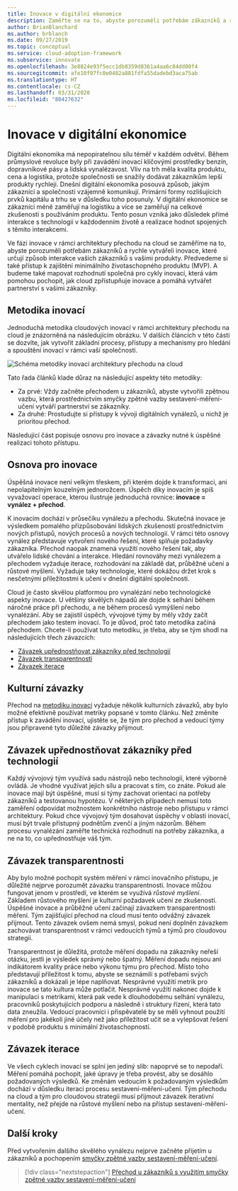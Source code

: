 ```yaml
---
title: Inovace v digitální ekonomice
description: Zaměřte se na to, abyste porozuměli potřebám zákazníků a rychle vytvářeli cloudové inovace, které určují způsob interakce vašich zákazníků s vašimi produkty.
author: BrianBlanchard
ms.author: brblanch
ms.date: 09/27/2019
ms.topic: conceptual
ms.service: cloud-adoption-framework
ms.subservice: innovate
ms.openlocfilehash: 3e8824e93f5ecc1db8359d8361a4aa6c84dd00f4
ms.sourcegitcommit: afe10f97fc0e0402a881fdfa55dadebd3aca75ab
ms.translationtype: HT
ms.contentlocale: cs-CZ
ms.lasthandoff: 03/31/2020
ms.locfileid: "80427632"
---
```

# <a name="innovation-in-the-digital-economy"></a>Inovace v digitální ekonomice

Digitální ekonomika má nepopiratelnou sílu téměř v každém odvětví. Během průmyslové revoluce byly při zavádění inovací klíčovými prostředky benzín, dopravníkové pásy a lidská vynalézavost. Vliv na trh měla kvalita produktu, cena a logistika, protože společnosti se snažily dodávat zákazníkům lepší produkty rychleji. Dnešní digitální ekonomika posouvá způsob, jakým zákazníci a společnosti vzájemně komunikují. Primární formy rozlišujících prvků kapitálu a trhu se v důsledku toho posunuly. V digitální ekonomice se zákazníci méně zaměřují na logistiku a více se zaměřují na celkové zkušenosti s používáním produktu. Tento posun vzniká jako důsledek přímé interakce s technologií v každodenním životě a realizace hodnot spojených s těmito interakcemi.

Ve fázi inovace v rámci architektury přechodu na cloud se zaměříme na to, abyste porozuměli potřebám zákazníků a rychle vytvářeli inovace, které určují způsob interakce vašich zákazníků s vašimi produkty. Předvedeme si také přístup k zajištění minimálního životaschopného produktu (MVP). A budeme také mapovat rozhodnutí společná pro cykly inovací, která vám pomohou pochopit, jak cloud zpřístupňuje inovace a pomáhá vytvářet partnerství s vašimi zákazníky.

## <a name="innovate-methodology"></a>Metodika inovací

Jednoduchá metodika cloudových inovací v rámci architektury přechodu na cloud je znázorněná na následujícím obrázku. V dalších článcích v této části se dozvíte, jak vytvořit základní procesy, přístupy a mechanismy pro hledání a spouštění inovací v rámci vaší společnosti.

![Schéma metodiky inovací architektury přechodu na cloud](../../_images/innovate/innovate-methodology.png)

Tato řada článků klade důraz na následující aspekty této metodiky:

- Za prvé: Vždy začněte přechodem u zákazníků, abyste vytvořili zpětnou vazbu, která prostřednictvím smyčky zpětné vazby sestavení-měření-učení vytváří partnerství se zákazníky.
- Za druhé: Prostudujte si přístupy k vývoji digitálních vynálezů, u nichž je prioritou přechod.

Následující část popisuje osnovu pro inovace a závazky nutné k úspěšné realizaci tohoto přístupu.

## <a name="formula-for-innovation"></a>Osnova pro inovace

Úspěšná inovace není velkým třeskem, při kterém dojde k transformaci, ani nepolapitelným kouzelným jednorožcem. Úspěch díky inovacím je spíš vyvažovací operace, kterou ilustruje jednoduchá rovnice: **inovace = vynález + přechod**.

K inovacím dochází v průsečíku vynálezu a přechodu. Skutečná inovace je výsledkem pomalého přizpůsobování lidských zkušeností prostřednictvím nových přístupů, nových procesů a nových technologií. V rámci této osnovy vynález představuje vytvoření nového řešení, které splňuje požadavky zákazníka. Přechod naopak znamená využití nového řešení tak, aby utvářelo lidské chování a interakce. Hledání rovnováhy mezi vynálezem a přechodem vyžaduje iterace, rozhodování na základě dat, průběžné učení a růstové myšlení. Vyžaduje taky technologie, které dokážou držet krok s nesčetnými příležitostmi k učení v dnešní digitální společnosti.

Cloud je často skvělou platformou pro vynalézání nebo technologické aspekty inovace. U většiny skvělých nápadů ale dojde k selhání během náročné práce při přechodu, a ne během procesů vymýšlení nebo vynalézání. Aby se zajistil úspěch, vývojové týmy by měly vždy začít přechodem jako testem inovací. To je důvod, proč tato metodika začíná přechodem. Chcete-li používat tuto metodiku, je třeba, aby se tým shodl na následujících třech závazcích:

- [Závazek upřednostňovat zákazníky před technologií](#commitment-to-prioritize-customers-over-technology)
- [Závazek transparentnosti](#commitment-to-transparency)
- [Závazek iterace](#commitment-to-iteration)

## <a name="cultural-commitments"></a>Kulturní závazky

Přechod na [metodiku inovací](../index.md) vyžaduje několik kulturních závazků, aby bylo možné efektivně používat metriky popsané v tomto článku. Než změníte přístup k zavádění inovací, ujistěte se, že tým pro přechod a vedoucí týmy jsou připravené tyto důležité závazky přijmout.

## <a name="commitment-to-prioritize-customers-over-technology"></a>Závazek upřednostňovat zákazníky před technologií

Každý vývojový tým využívá sadu nástrojů nebo technologií, které výborně ovládá. Je vhodné využívat jejich sílu a pracovat s tím, co znáte. Pokud ale inovace mají být úspěšné, musí si týmy zachovat orientaci na potřeby zákazníků a testovanou hypotézu. V některých případech nemusí toto zaměření odpovídat možnostem konkrétního nástroje nebo přístupu v rámci architektury. Pokud chce vývojový tým dosahovat úspěchy v oblasti inovací, musí být trvale přístupný podnětům zvenčí a jiným názorům. Během procesu vynalézání zaměřte technická rozhodnutí na potřeby zákazníka, a ne na to, co upřednostňuje váš tým.

## <a name="commitment-to-transparency"></a>Závazek transparentnosti

Aby bylo možné pochopit systém měření v rámci inovačního přístupu, je důležité nejprve porozumět závazku transparentnosti. Inovace můžou fungovat jenom v prostředí, ve kterém se využívá *růstové myšlení*. Základem růstového myšlení je kulturní požadavek učení ze zkušeností. Úspěšné inovace a průběžné učení začínají závazkem transparentnosti měření. Tým zajišťující přechod na cloud musí tento odvážný závazek přijmout. Tento závazek ovšem nemá smysl, pokud není doplněn závazkem zachovávat transparentnost v rámci vedoucích týmů a týmů pro cloudovou strategii.

Transparentnost je důležitá, protože měření dopadu na zákazníky neřeší otázku, jestli je výsledek správný nebo špatný. Měření dopadu nejsou ani indikátorem kvality práce nebo výkonu týmu pro přechod. Místo toho představují příležitost k tomu, abyste se seznámili s potřebami svých zákazníků a dokázali je lépe naplňovat. Nesprávné využití metrik pro inovace se tato kultura může potlačit. Nesprávné využití nakonec dojde k manipulaci s metrikami, která pak vede k dlouhodobému selhání vynálezu, pracovníků poskytujících podporu a následně i struktury řízení, která tato data zneužila. Vedoucí pracovníci i přispěvatelé by se měli vyhnout použití měření pro jakékoli jiné účely než jako příležitost učit se a vylepšovat řešení v podobě produktu s minimální životaschopností.

## <a name="commitment-to-iteration"></a>Závazek iterace

Ve všech cyklech inovací se splní jen jediný slib: napoprvé se to nepodaří. Měření pomáhá pochopit, jaké úpravy je třeba provést, aby se dosáhlo požadovaných výsledků. Ke změnám vedoucím k požadovaným výsledkům dochází v důsledku iterací procesu sestavení-měření-učení. Tým přechodu na cloud a tým pro cloudovou strategii musí přijmout závazek iterativní mentality, než přejde na růstové myšlení nebo na přístup sestavení-měření-učení.

## <a name="next-steps"></a>Další kroky

Před vytvořením dalšího skvělého vynálezu nejprve začněte přijetím u zákazníků a pochopením [smyčky zpětné vazby sestavení-měření-učení](./adoption.md).

> [!div class="nextstepaction"]
> [Přechod u zákazníků s využitím smyčky zpětné vazby sestavení-měření-učení](./adoption.md)
